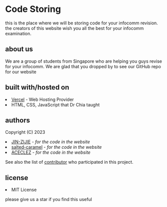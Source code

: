 # Code Storing

this is the place where we will be storing code for your infocomm revision. the creators of this website wish you all the best for your infocomm examination.

## about us
We are a group of students from Singapore who are helping you guys revise for your infocomm. We are glad that you dropped by to see our GitHub repo for our website

## built with/hosted on
<li>
  <a href="https://vercel.com">Vercel</a> - Web Hosting Provider
</li>
<li>
  HTML, CSS, JavaScript that Dr Chia taught
</li>

## authors
Copyright (C) 2023

<li>
  <a href="https://github.com/JIN-ZIJIE">JIN-ZIJIE</a> - <i>for the code in the website</i>
</li>

<li>
  <a href="https://github.com/salted-caramel">salted-caramel</a> - <i>for the code in the website</i>
</li>

<li>
  <a href="https://github.com/ACECLEZ">ACECLEZ</a> - <i>for the code in the website</i>
</li>

See also the list of <a href="https://github.com/JIN-ZIJIE/curly-doodle/graphs/contributors">contributor</a> who participated in this project.

## license
<li>MIT License</li>

please give us a star if you find this useful
